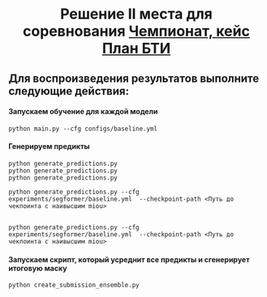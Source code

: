 
<h1 align="center">Решение II места для соревнования <a href="https://hacks-ai.ru/championships/758301">Чемпионат, кейс План БТИ</a> 

## Для воспроизведения результатов выполните следующие действия:

#### Запускаем обучение для каждой модели
```
python main.py --cfg configs/baseline.yml
```

#### Генерируем предикты

```
python generate_predictions.py 
python generate_predictions.py 
python generate_predictions.py 

python generate_predictions.py --cfg experiments/segformer/baseline.yml  --checkpoint-path <Путь до чекпоинта с наивысшим miou>


python generate_predictions.py --cfg experiments/segformer/baseline.yml  --checkpoint-path <Путь до чекпоинта с наивысшим miou>
```

####
#### Запускаем скрипт, который усреднит все предикты и сгенерирует итоговую маску
```
python create_submission_ensemble.py
```
